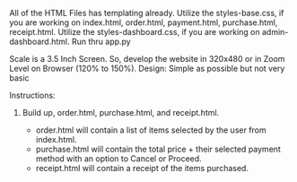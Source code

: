 All of the HTML Files has templating already.
Utilize the styles-base.css, if you are working on index.html, order.html,  payment.html,  purchase.html, receipt.html.
Utilize the styles-dashboard.css, if you are working on admin-dashboard.html.
Run thru app.py

Scale is a 3.5 Inch Screen. So, develop the website in 320x480 or in Zoom Level on Browser (120% to 150%).
Design: Simple as possible but not very basic

Instructions:
1. Build up, order.html,  purchase.html, and receipt.html.

    - order.html will contain a list of items selected by the user from index.html.
    - purchase.html will contain the total price + their selected payment method with an option to Cancel or Proceed.
    - receipt.html will contain a receipt of the items purchased.
